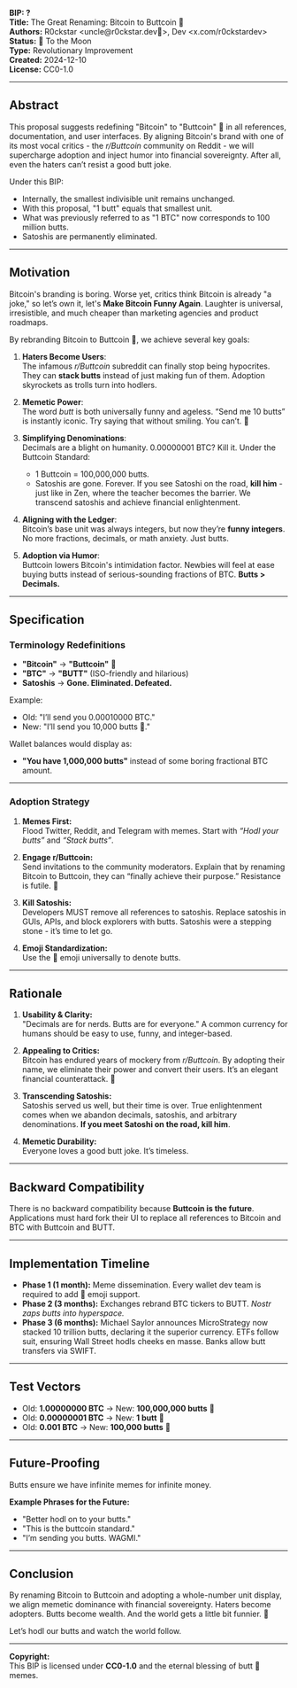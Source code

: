 **BIP: ?**\
**Title:** The Great Renaming: Bitcoin to Buttcoin 🍑\
**Authors:** R0ckstar \<uncle\@r0ckstar.dev🍑>, Dev <x.com/r0ckstardev>\
**Status:** 🚀 To the Moon\
**Type:** Revolutionary Improvement\
**Created:** 2024-12-10\
**License:** CC0-1.0

---

## **Abstract**

This proposal suggests redefining "Bitcoin" to "Buttcoin" 🍑 in all references, documentation, and user interfaces. By aligning Bitcoin's brand with one of its most vocal critics - the *r/Buttcoin* community on Reddit - we will supercharge adoption and inject humor into financial sovereignty. After all, even the haters can’t resist a good butt joke.

Under this BIP:

- Internally, the smallest indivisible unit remains unchanged.
- With this proposal, "1 butt" equals that smallest unit.
- What was previously referred to as "1 BTC" now corresponds to 100 million butts.
- Satoshis are permanently eliminated.

---

## **Motivation**

Bitcoin's branding is boring. Worse yet, critics think Bitcoin is already "a joke," so let’s own it, let's **Make Bitcoin Funny Again**. Laughter is universal, irresistible, and much cheaper than marketing agencies and product roadmaps.

By rebranding Bitcoin to Buttcoin 🍑, we achieve several key goals:

1. **Haters Become Users**:\
   The infamous *r/Buttcoin* subreddit can finally stop being hypocrites. They can **stack butts** instead of just making fun of them. Adoption skyrockets as trolls turn into hodlers.

2. **Memetic Power**:\
   The word *butt* is both universally funny and ageless. “Send me 10 butts” is instantly iconic. Try saying that without smiling. You can’t. 🍑

3. **Simplifying Denominations**:\
   Decimals are a blight on humanity. 0.00000001 BTC? Kill it. Under the Buttcoin Standard:

   - 1 Buttcoin = 100,000,000 butts.
   - Satoshis are gone. Forever. If you see Satoshi on the road, **kill him** - just like in Zen, where the teacher becomes the barrier. We transcend satoshis and achieve financial enlightenment.

4. **Aligning with the Ledger**:\
   Bitcoin’s base unit was always integers, but now they’re **funny integers**. No more fractions, decimals, or math anxiety. Just butts.

5. **Adoption via Humor**:\
   Buttcoin lowers Bitcoin's intimidation factor. Newbies will feel at ease buying butts instead of serious-sounding fractions of BTC. **Butts > Decimals.**

---

## **Specification**

### **Terminology Redefinitions**

- **"Bitcoin"** → **"Buttcoin"** 🍑
- **"BTC"** → **"BUTT"** (ISO-friendly and hilarious)
- **Satoshis** → **Gone. Eliminated. Defeated.**

Example:

- Old: "I’ll send you 0.00010000 BTC."
- New: "I’ll send you 10,000 butts 🍑."

Wallet balances would display as:

- **"You have 1,000,000 butts"** instead of some boring fractional BTC amount.

---

### **Adoption Strategy**

1. **Memes First:**\
   Flood Twitter, Reddit, and Telegram with memes. Start with *“Hodl your butts”* and *“Stack butts”*.

2. **Engage r/Buttcoin:**\
   Send invitations to the community moderators. Explain that by renaming Bitcoin to Buttcoin, they can “finally achieve their purpose.” Resistance is futile. 🍑

3. **Kill Satoshis:**\
   Developers MUST remove all references to satoshis. Replace satoshis in GUIs, APIs, and block explorers with butts. Satoshis were a stepping stone - it’s time to let go.

4. **Emoji Standardization:**\
   Use the 🍑 emoji universally to denote butts.

---

## **Rationale**

1. **Usability & Clarity:**\
   "Decimals are for nerds. Butts are for everyone." A common currency for humans should be easy to use, funny, and integer-based.

2. **Appealing to Critics:**\
   Bitcoin has endured years of mockery from *r/Buttcoin*. By adopting their name, we eliminate their power and convert their users. It’s an elegant financial counterattack. 🍑

3. **Transcending Satoshis:**\
   Satoshis served us well, but their time is over. True enlightenment comes when we abandon decimals, satoshis, and arbitrary denominations. **If you meet Satoshi on the road, kill him**.

4. **Memetic Durability:**\
   Everyone loves a good butt joke. It’s timeless.

---

## **Backward Compatibility**

There is no backward compatibility because **Buttcoin is the future**. Applications must hard fork their UI to replace all references to Bitcoin and BTC with Buttcoin and BUTT.

---

## **Implementation Timeline**

- **Phase 1 (1 month):** Meme dissemination. Every wallet dev team is required to add 🍑 emoji support.
- **Phase 2 (3 months):** Exchanges rebrand BTC tickers to BUTT. *Nostr zaps butts into hyperspace.*
- **Phase 3 (6 months):** Michael Saylor announces MicroStrategy now stacked 10 trillion butts, declaring it the superior currency. ETFs follow suit, ensuring Wall Street hodls cheeks en masse. Banks allow butt transfers via SWIFT.

---

## **Test Vectors**

- Old: **1.00000000 BTC** → New: **100,000,000 butts** 🍑
- Old: **0.00000001 BTC** → New: **1 butt** 🍑
- Old: **0.001 BTC** → New: **100,000 butts** 🍑

---

## **Future-Proofing**

Butts ensure we have infinite memes for infinite money.

**Example Phrases for the Future:**

- "Better hodl on to your butts."
- "This is the buttcoin standard."
- "I’m sending you butts. WAGMI."

---

## **Conclusion**

By renaming Bitcoin to Buttcoin and adopting a whole-number unit display, we align memetic dominance with financial sovereignty. Haters become adopters. Butts become wealth. And the world gets a little bit funnier. 🍑

Let’s hodl our butts and watch the world follow.

---

**Copyright:**\
This BIP is licensed under **CC0-1.0** and the eternal blessing of butt 🍑 memes.

